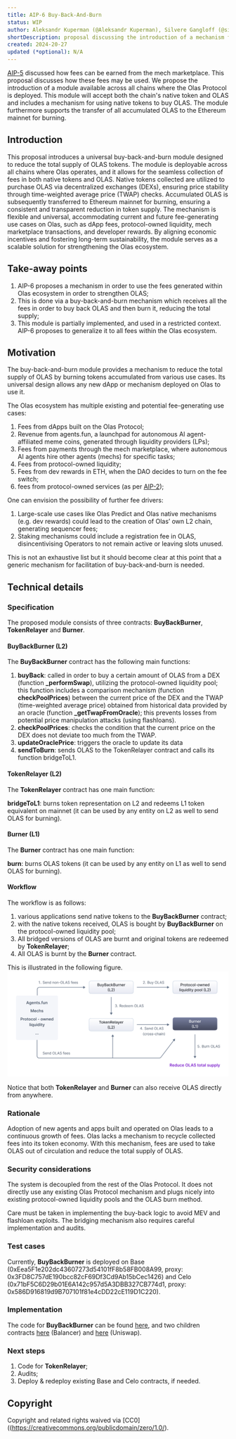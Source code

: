 ```yaml
---
title: AIP-6 Buy-Back-And-Burn
status: WIP
author: Aleksandr Kuperman (@Aleksandr Kuperman), Silvere Gangloff (@silvere), David Minarsch (@DavidMinarsch)
shortDescription: proposal discussing the introduction of a mechanism for buying back OLAS from DEX in order to reduce total supply.
created: 2024-20-27
updated (*optional): N/A
---
```



[AIP-5](https://github.com/valory-xyz/autonolas-aip/blob/aip-5/content/aips/automate_relayer_marketplace.md) discussed how fees can be earned from the mech marketplace. This proposal discusses how these fees may be used. We propose the introduction of a module available across all chains where the Olas Protocol is deployed. This module will accept both the chain's native token and OLAS and includes a mechanism for using native tokens to buy OLAS. The module furthermore supports the transfer of all accumulated OLAS to the Ethereum mainnet for burning.


## Introduction


This proposal introduces a universal buy-back-and-burn module designed to reduce the total supply of OLAS tokens. The module is deployable across all chains where Olas operates, and it allows for the seamless collection of fees in both native tokens and OLAS. Native tokens collected are utilized to purchase OLAS via decentralized exchanges (DEXs), ensuring price stability through time-weighted average price (TWAP) checks. Accumulated OLAS is subsequently transferred to Ethereum mainnet for burning, ensuring a consistent and transparent reduction in token supply. The mechanism is flexible and universal, accommodating current and future fee-generating use cases on Olas, such as dApp fees, protocol-owned liquidity, mech marketplace transactions, and developer rewards. By aligning economic incentives and fostering long-term sustainability, the module serves as a scalable solution for strengthening the Olas ecosystem.


## Take-away points


1. AIP-6 proposes a mechanism in order to use the fees generated within Olas ecosystem in order to strengthen OLAS;
2. This is done via a buy-back-and-burn mechanism which receives all the fees in order to buy back OLAS and then burn it, reducing the total supply;
3. This module is partially implemented, and used in a restricted context. AIP-6 proposes to generalize it to all fees within the Olas ecosystem.


## Motivation


The buy-back-and-burn module provides a mechanism to reduce the total supply of OLAS by burning tokens accumulated from various use cases. Its universal design allows any new dApp or mechanism deployed on Olas to use it.


The Olas ecosystem has multiple existing and potential fee-generating use cases:


1. Fees from dApps built on the Olas Protocol;
2. Revenue from agents.fun, a launchpad for autonomous AI agent-affiliated meme coins, generated through liquidity providers (LPs);
3. Fees from payments through the mech marketplace, where autonomous AI agents hire other agents (mechs) for specific tasks;
4. Fees from protocol-owned liquidity;
5. Fees from dev rewards in ETH, when the DAO decides to turn on the fee switch;
6. fees from protocol-owned services (as per [AIP-2](https://github.com/valory-xyz/autonolas-aip/blob/aip-2/content/aips/core-build-a-pose.md));


One can envision the possibility of further fee drivers:


1. Large-scale use cases like Olas Predict and Olas native mechanisms (e.g. dev rewards) could lead to the creation of Olas’ own L2 chain, generating sequencer fees;
2. Staking mechanisms could include a registration fee in OLAS, disincentivising Operators to not remain active or leaving slots unused.


This is not an exhaustive list but it should become clear at this point that a generic mechanism for facilitation of buy-back-and-burn is needed.


## Technical details


### Specification


The proposed module consists of three contracts: **BuyBackBurner**, **TokenRelayer** and **Burner**.


#### BuyBackBurner (L2)


The **BuyBackBurner** contract has the following main functions:


1. **buyBack**: called in order to buy a certain amount of OLAS from a DEX (function **_performSwap**), utilizing the protocol-owned liquidity pool; this function includes a comparison mechanism (function **checkPoolPrices**) between the current price of the DEX and the TWAP (time-weighted average price) obtained from historical data provided by an oracle (function **_getTwapFromOracle**); this prevents losses from potential price manipulation attacks (using flashloans).
2. **checkPoolPrices**: checks the condition that the current price on the DEX does not deviate too much from the TWAP.
3. **updateOraclePrice**: triggers the oracle to update its data
4. **sendToBurn**: sends OLAS to the TokenRelayer contract and calls its function bridgeToL1.


#### TokenRelayer (L2)


The **TokenRelayer** contract has one main function:


**bridgeToL1**: burns token representation on L2 and redeems L1 token equivalent on mainnet (it can be used by any entity on L2 as well to send OLAS for burning).


#### Burner (L1)


The **Burner** contract has one main function:


**burn**: burns OLAS tokens (it can be used by any entity on L1 as well to send OLAS for burning).


#### Workflow


The workflow is as follows:


1. various applications send native tokens to the **BuyBackBurner** contract;
2. with the native tokens received, OLAS is bought by **BuyBackBurner** on the protocol-owned liquidity pool;
3. All bridged versions of OLAS are burnt and original tokens are redeemed by **TokenRelayer**;
4. All OLAS is burnt by the **Burner** contract.


This is illustrated in the following figure. ![Image](../imgs/img.png "Buy-Back-And-Burn")


Notice that both **TokenRelayer** and **Burner** can also receive OLAS directly from anywhere.


### Rationale


Adoption of new agents and apps built and operated on Olas leads to a continuous growth of fees. Olas lacks a mechanism to recycle collected fees into its token economy. With this mechanism, fees are used to take OLAS out of circulation and reduce the total supply of OLAS.


### Security considerations


The system is decoupled from the rest of the Olas Protocol. It does not directly use any existing Olas Protocol mechanism and plugs nicely into existing protocol-owned liquidity pools and the OLAS burn method.


Care must be taken in implementing the buy-back logic to avoid MEV and flashloan exploits. The bridging mechanism also requires careful implementation and audits.


### Test cases


Currently, **BuyBackBurner** is deployed on Base (0xEea5F1e202dc43607273d54101fF8b58FB008A99, proxy: 0x3FD8C757dE190bcc82cF69Df3Cd9Ab15bCec1426) and Celo (0x71bF5C6D29b01E6A142c957d5A3DBB327CB774d1, proxy: 0x586D916819d9B707101f81e4cDD22cE119D1C220).


### Implementation


The code for **BuyBackBurner** can be found [here](https://github.com/dvilelaf/meme-ooorr/blob/main/contracts/BuyBackBurner.sol), and two children contracts [here](https://github.com/dvilelaf/meme-ooorr/blob/main/contracts/BuyBackBurnerBalancer.sol) (Balancer) and [here](https://github.com/dvilelaf/meme-ooorr/blob/main/contracts/BuyBackBurnerUniswap.sol) (Uniswap).


### Next steps


1. Code for **TokenRelayer**;
2. Audits;
3. Deploy & redeploy existing Base and Celo contracts, if needed.


## Copyright


Copyright and related rights waived via [CC0]((https://creativecommons.org/publicdomain/zero/1.0/).
